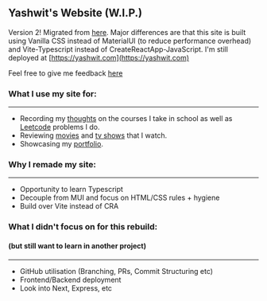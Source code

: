 ## Yashwit's Website (W.I.P.)

Version 2! Migrated from [here](https://github.com/yashpola/yashpola). Major differences are that this site is built using Vanilla CSS instead of MaterialUI (to reduce performance overhead) and Vite-Typescript instead of CreateReactApp-JavaScript. I'm still deployed at [https://yashwit.com](https://yashwit.com)

Feel free to give me feedback [here](https://github.com/yashpola/me/issues)

### What I use my site for:

---

- Recording my [thoughts](https://yashwit.com/thoughts) on the courses I take in school as well as [Leetcode](https://leetcode.com/) problems I do.
- Reviewing [movies](https://yashwit.com/movies) and [tv shows](https://yashwit.com/tv) that I watch.
- Showcasing my [portfolio](https://yashwit.com/portfolio).

### Why I remade my site:

---

- Opportunity to learn Typescript
- Decouple from MUI and focus on HTML/CSS rules + hygiene
- Build over Vite instead of CRA

### What I didn't focus on for this rebuild:

#### (but still want to learn in another project)

---

- GitHub utilisation (Branching, PRs, Commit Structuring etc)
- Frontend/Backend deployment
- Look into Next, Express, etc
